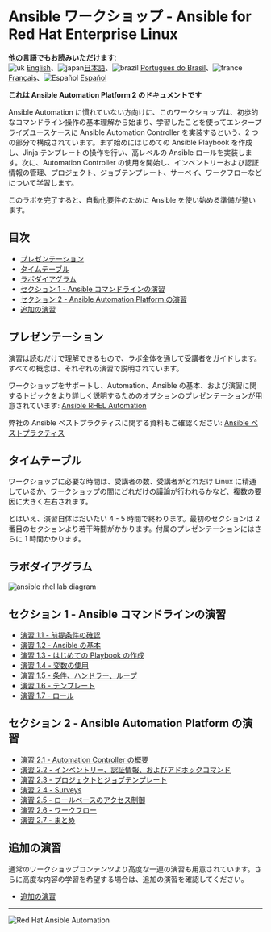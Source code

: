 # Ansible ワークショップ - Ansible for Red Hat Enterprise Linux

**他の言語でもお読みいただけます**:
<br>![uk](../../images/uk.png) [English](README.md)、![japan](../../images/japan.png)[日本語](README.ja.md)、![brazil](../../images/brazil.png) [Portugues do Brasil](README.pt-br.md)、![france](../../images/fr.png) [Français](README.fr.md)、![Español](../../images/es.png) [Español](README.es.md)
<br>

**これは Ansible Automation Platform 2 のドキュメントです**


Ansible Automation
に慣れていない方向けに、このワークショップは、初歩的なコマンドライン操作の基本理解から始まり、学習したことを使ってエンタープライズユースケースに
Ansible Automation Controller を実装するという、2 つの部分で構成されています。まず始めにはじめての Ansible Playbook
を作成し、Jinja テンプレートの操作を行い、高レベルの Ansible
ロールを実装します。次に、Automation Controller の使用を開始し、インベントリーおよび認証情報の管理、プロジェクト、ジョブテンプレート、サーベイ、ワークフローなどについて学習します。

このラボを完了すると、自動化要件のために Ansible を使い始める準備が整います。

## 目次

* [プレゼンテーション](#presentations)
* [タイムテーブル](#time-planning)
* [ラボダイアグラム](#lab-diagram)
* [セクション 1 - Ansible
  コマンドラインの演習](#section-1---command-line-ansible-exercises)
* [セクション 2 - Ansible Automation Platform
  の演習](#section-2---ansible-automation-platform-exercises)
* [追加の演習](#supplemental-exercises)

## プレゼンテーション

演習は読むだけで理解できるもので、ラボ全体を通して受講者をガイドします。すべての概念は、それぞれの演習で説明されています。

ワークショップをサポートし、Automation、Ansible
の基本、および演習に関するトピックをより詳しく説明するためのオプションのプレゼンテーションが用意されています: [Ansible RHEL
Automation](../../decks/ansible_rhel.pdf)

弊社の Ansible ベストプラクティスに関する資料もご確認ください: [Ansible
ベストプラクティス](../../decks/ansible_best_practices.pdf)

## タイムテーブル

ワークショップに必要な時間は、受講者の数、受講者がどれだけ Linux
に精通しているか、ワークショップの間にどれだけの議論が行われるかなど、複数の要因に大きく左右されます。

とはいえ、演習自体はだいたい 4 - 5 時間で終わります。最初のセクションは 2
番目のセクションより若干時間がかかります。付属のプレゼンテーションにはさらに 1 時間かかります。

## ラボダイアグラム

![ansible rhel lab diagram](../../images/rhel_lab_diagram.png)

## セクション 1 - Ansible コマンドラインの演習

* [演習 1.1 - 前提条件の確認](1.1-setup/README.ja.md)
* [演習 1.2 - Ansible の基本](1.2-thebasics/README.ja.md)
* [演習 1.3 - はじめての Playbook の作成](1.3-playbook/README.ja.md)
* [演習 1.4 - 変数の使用](1.4-variables/README.ja.md)
* [演習 1.5 - 条件、ハンドラー、ループ](1.5-handlers/README.ja.md)
* [演習 1.6 - テンプレート](1.6-templates/README.ja.md)
* [演習 1.7 - ロール](1.7-role/README.ja.md)

## セクション 2 - Ansible Automation Platform の演習

* [演習 2.1 - Automation Controller の概要](2.1-intro/README.ja.md)
* [演習 2.2 - インベントリー、認証情報、およびアドホックコマンド](2.2-cred/README.ja.md)
* [演習 2.3 - プロジェクトとジョブテンプレート](2.3-projects/README.ja.md)
* [演習 2.4 - Surveys](2.4-surveys/README.ja.md)
* [演習 2.5 - ロールベースのアクセス制御](2.5-rbac/README.ja.md)
* [演習 2.6 - ワークフロー](2.6-workflows/README.ja.md)
* [演習 2.7 - まとめ](2.7-wrap/README.ja.md)

## 追加の演習

通常のワークショップコンテンツより高度な一連の演習も用意されています。さらに高度な内容の学習を希望する場合は、追加の演習を確認してください。

* [追加の演習](supplemental/README.ja.md)

---
![Red Hat Ansible
Automation](../../images/rh-ansible-automation-platform.png)
